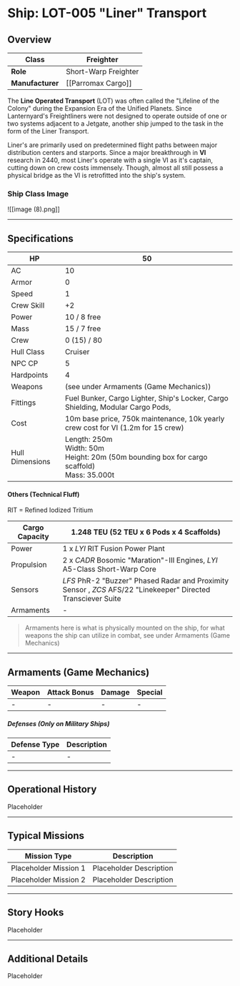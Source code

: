 # Ship: LOT-005 "Liner" Transport

## Overview 

| **Class**        | Freighter            |
| ---------------- | -------------------- |
| **Role**         | Short-Warp Freighter |
| **Manufacturer** | [[Parromax Cargo]]   |

The **Line Operated Transport** (LOT) was often called the "Lifeline of the Colony" during the Expansion Era of the Unified Planets. Since Lanternyard's Freightliners were not designed to operate outside of one or two systems adjacent to a Jetgate, another ship jumped to the task in the form of the Liner Transport.

Liner's are primarily used on predetermined flight paths between major distribution centers and starports. Since a major breakthrough in **VI** research in 2440, most Liner's operate with a single VI as it's captain, cutting down on crew costs immensely. Though, almost all still possess a physical bridge as the VI is retrofitted into the ship's system.
### Ship Class Image
![[image (8).png]]

---

## Specifications 

| HP              | 50                                                                                               |
| --------------- | ------------------------------------------------------------------------------------------------ |
| AC              | 10                                                                                               |
| Armor           | 0                                                                                                |
| Speed           | 1                                                                                                |
| Crew Skill      | +2                                                                                               |
| Power           | 10 / 8 free                                                                                      |
| Mass            | 15 / 7 free                                                                                      |
| Crew            | 0 (15) / 80                                                                                      |
| Hull Class      | Cruiser                                                                                          |
| NPC CP          | 5                                                                                                |
| Hardpoints      | 4                                                                                                |
| Weapons         | (see under Armaments (Game Mechanics))                                                           |
| Fittings        | Fuel Bunker, Cargo Lighter, Ship's Locker, Cargo Shielding, Modular Cargo Pods,                  |
| Cost            | 10m base price, 750k maintenance, 10k yearly crew cost for VI (1.2m for 15 crew)                 |
| Hull Dimensions | Length: 250m<br>Width: 50m<br>Height: 20m (50m bounding box for cargo scaffold)<br>Mass: 35.000t |
#### Others (Technical Fluff)
RIT = Refined Iodized Tritium

| Cargo Capacity | 1.248 TEU (52 TEU x 6 Pods x 4 Scaffolds)                                                                     |
| -------------- | ------------------------------------------------------------------------------------------------------------- |
| Power          | 1 x _LYI_ RIT Fusion Power Plant                                                                              |
| Propulsion     | 2 x _CADR_ Bosomic "Maration"-III Engines, _LYI_ A5-Class Short-Warp Core                                     |
| Sensors        | _LFS_ PhR-2 "Buzzer" Phased Radar and Proximity Sensor , _ZCS_ AFS/22 "Linekeeper" Directed Transciever Suite |
| Armaments      | -                                                                                                             |
> Armaments here is what is physically mounted on the ship, for what weapons the ship can utilize in combat, see under Armaments (Game Mechanics)

---

## Armaments (Game Mechanics)

| **Weapon** | **Attack Bonus** | **Damage** | **Special** |
| ---------- | ---------------- | ---------- | ----------- |
| -          | -                | -          | -           |
##### Defenses (Only on Military Ships)

| **Defense Type** | **Description** |
| ---------------- | --------------- |
| -                | -               |

---

## Operational History 

Placeholder

---

## Typical Missions 

| **Mission Type**       | **Description**            |
|------------------------|----------------------------|
| Placeholder Mission 1  | Placeholder Description    |
| Placeholder Mission 2  | Placeholder Description    |

---

## Story Hooks 

Placeholder

---

## Additional Details 

Placeholder
